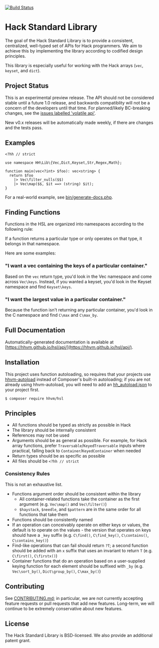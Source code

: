[![Build Status](https://travis-ci.org/hhvm/hsl.svg?branch=master)](https://travis-ci.org/hhvm/hsl)

# Hack Standard Library

The goal of the Hack Standard Library is to provide a consistent, centralized,
well-typed set of APIs for Hack programmers. We aim to achieve this by
implementing the library according to codified design principles.

This library is especially useful for working with the Hack arrays (`vec`,
`keyset`, and `dict`).

## Project Status

This is an experimental preview release. The API should not be considered stable
until a future 1.0 release, and backwards compatiblity will not be a concern of
the developers until that time. For planned/likely BC-breaking changes,
see the
[issues labelled 'volatile api'](https://github.com/hhvm/hsl/issues?q=is%3Aopen+is%3Aissue+label%3A%22volatile+API%22).

New v0.x releases will be automatically made weekly, if there are changes and
the tests pass.

## Examples

```Hack
<?hh // strict

use namespace HH\Lib\{Vec,Dict,Keyset,Str,Regex,Math};

function main(vec<?int> $foo): vec<string> {
  return $foo
    |> Vec\filter_nulls($$)
    |> Vec\map($$, $it ==> (string) $it);
}
```

For a real-world example, see [bin/generate-docs.php](bin/generate-docs.php).

## Finding Functions

Functions in the HSL are organized into namespaces according to the following
rule:

If a function returns a particular type or only operates on that type, it
belongs in that namespace.

Here are some examples:

### "I want a vec containing the keys of a particular container."

Based on the `vec` return type, you'd look in the Vec namespace and come across
`Vec\keys`. Instead, if you wanted a keyset, you'd look in the Keyset namespace
and find `Keyset\keys`.

### "I want the largest value in a particular container."

Because the function isn't returning any particular container, you'd look in
the C namespace and find `C\max` and `C\max_by`.

## Full Documentation

Automatically-generated documentation is available at
[https://hhvm.github.io/hsl/api/](https://hhvm.github.io/hsl/api/).

## Installation

This project uses function autoloading, so requires that your projects use
[hhvm-autoload](https://github.com/hhvm/hhvm-autoload) instead of Composer's
built-in autoloading; if you are not already using hhvm-autoload, you will need
to add an
[hh_autoload.json](https://github.com/hhvm/hhvm-autoload#configuration-hh_autoloadjson)
to your project first.

```
$ composer require hhvm/hsl
```

## Principles

 - All functions should be typed as strictly as possible in Hack
 - The library should be internally consistent
 - References may not be used
 - Arguments should be as general as possible. For example, for Hack array
   functions, prefer `Traversable`/`KeyedTraversable` inputs where practical,
   falling back to `Container`/`KeyedContainer` when needed
 - Return types should be as specific as possible
 - All files should be `<?hh // strict`

### Consistency Rules

This is not an exhaustive list.

 - Functions argument order should be consistent within the library
   - All container-related functions take the container as the first argument
     (e.g. `Vec\map()` and `Vec\filter()`)
   - `$haystack`, `$needle`, and `$pattern` are in the same order for all
     functions that take them
 - Functions should be consistently named
 - If an operation can conceivably operate on either keys or values, the default
   is to operate on the values - the version that operates on keys should have
   a `_key` suffix (e.g. `C\find()`, `C\find_key()`,
   `C\contains()`, `C\contains_key()`)
 - Find-like operations that can fail should return `?T`; a second function
   should be added with an `x` suffix that uses an invariant to return `T`
   (e.g. `C\first()`, `C\firstx()`)
 - Container functions that do an operation based on a user-supplied keying
   function for each element should be suffixed with `_by` (e.g.
   `Vec\sort_by()`, `Dict\group_by()`, `C\max_by()`)

## Contributing

See [CONTRIBUTING.md](CONTRIBUTING.md); in particular, we are not currently
accepting feature requests or pull requests that add new features. Long-term,
we will continue to be extremely conservative about new features.

## License

The Hack Standard Library is BSD-licensed. We also provide an additional patent
grant.
